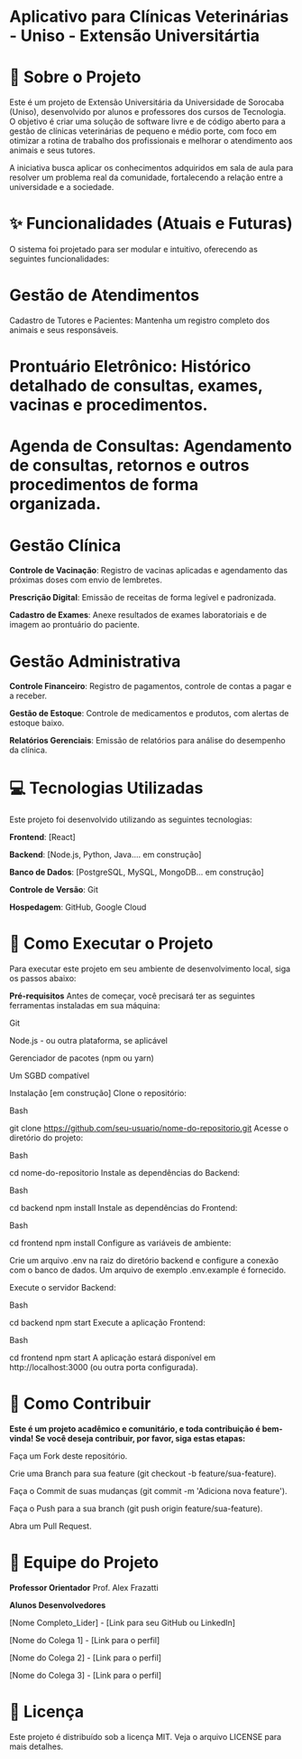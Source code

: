 # Aplicativo para Clínicas Veterinárias - Uniso - Extensão Universitártia


# 📖 Sobre o Projeto
Este é um projeto de Extensão Universitária da Universidade de Sorocaba (Uniso), desenvolvido por alunos e professores dos cursos de Tecnologia. O objetivo é criar uma solução de software livre e de código aberto para a gestão de clínicas veterinárias de pequeno e médio porte, com foco em otimizar a rotina de trabalho dos profissionais e melhorar o atendimento aos animais e seus tutores.

A iniciativa busca aplicar os conhecimentos adquiridos em sala de aula para resolver um problema real da comunidade, fortalecendo a relação entre a universidade e a sociedade.

# ✨ Funcionalidades (Atuais e Futuras)
O sistema foi projetado para ser modular e intuitivo, oferecendo as seguintes funcionalidades:

# Gestão de Atendimentos
Cadastro de Tutores e Pacientes: Mantenha um registro completo dos animais e seus responsáveis.

# Prontuário Eletrônico: Histórico detalhado de consultas, exames, vacinas e procedimentos.

# Agenda de Consultas: Agendamento de consultas, retornos e outros procedimentos de forma organizada.

# Gestão Clínica

**Controle de Vacinação**: Registro de vacinas aplicadas e agendamento das próximas doses com envio de lembretes.

**Prescrição Digital**: Emissão de receitas de forma legível e padronizada.

**Cadastro de Exames**: Anexe resultados de exames laboratoriais e de imagem ao prontuário do paciente.

# Gestão Administrativa
**Controle Financeiro**: Registro de pagamentos, controle de contas a pagar e a receber.

**Gestão de Estoque**: Controle de medicamentos e produtos, com alertas de estoque baixo.

**Relatórios Gerenciais**: Emissão de relatórios para análise do desempenho da clínica.

# 💻 Tecnologias Utilizadas
Este projeto foi desenvolvido utilizando as seguintes tecnologias:

**Frontend**: [React]

**Backend**: [Node.js, Python, Java.... em construção]

**Banco de Dados**: [PostgreSQL, MySQL, MongoDB... em construção]

**Controle de Versão**: Git

**Hospedagem**: GitHub, Google Cloud

# 🚀 Como Executar o Projeto
Para executar este projeto em seu ambiente de desenvolvimento local, siga os passos abaixo:

**Pré-requisitos**
Antes de começar, você precisará ter as seguintes ferramentas instaladas em sua máquina:

Git

Node.js - ou outra plataforma, se aplicável

Gerenciador de pacotes (npm ou yarn)

Um SGBD compatível


Instalação [em construção]
Clone o repositório:

Bash

git clone https://github.com/seu-usuario/nome-do-repositorio.git
Acesse o diretório do projeto:

Bash

cd nome-do-repositorio
Instale as dependências do Backend:

Bash

cd backend
npm install
Instale as dependências do Frontend:

Bash

cd frontend
npm install
Configure as variáveis de ambiente:

Crie um arquivo .env na raiz do diretório backend e configure a conexão com o banco de dados. Um arquivo de exemplo .env.example é fornecido.

Execute o servidor Backend:

Bash

cd backend
npm start
Execute a aplicação Frontend:

Bash

cd frontend
npm start
A aplicação estará disponível em http://localhost:3000 (ou outra porta configurada).

# 🤝 Como Contribuir

**Este é um projeto acadêmico e comunitário, e toda contribuição é bem-vinda! Se você deseja contribuir, por favor, siga estas etapas:**

Faça um Fork deste repositório.

Crie uma Branch para sua feature (git checkout -b feature/sua-feature).

Faça o Commit de suas mudanças (git commit -m 'Adiciona nova feature').

Faça o Push para a sua branch (git push origin feature/sua-feature).

Abra um Pull Request.

# 👥 Equipe do Projeto

**Professor Orientador**
Prof. Alex Frazatti


**Alunos Desenvolvedores**

[Nome Completo_Lider] - [Link para seu GitHub ou LinkedIn]

[Nome do Colega 1] - [Link para o perfil]

[Nome do Colega 2] - [Link para o perfil]

[Nome do Colega 3] - [Link para o perfil]

# 📄 Licença
Este projeto é distribuído sob a licença MIT. Veja o arquivo LICENSE para mais detalhes.

